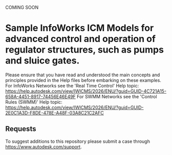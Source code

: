 COMING SOON

# Sample InfoWorks ICM Models for advanced control and operation of regulator structures, such as pumps and sluice gates.

Please ensure that you have read and understood the main concepts and principles provided in the Help files before embarking on these examples.
For InfoWorks Networks see the 'Real Time Control' Help topic: https://help.autodesk.com/view/IWICMS/2026/ENU/?guid=GUID-4C721A15-658A-4451-8917-74456E46E49F
For SWMM Networks see the 'Control Rules (SWMM)' Help topic: https://help.autodesk.com/view/IWICMS/2026/ENU/?guid=GUID-2E0C1A3D-F8DE-478E-A48F-03A8C21C2AFC

## Requests

To suggest additions to this repository please submit a case through https://www.autodesk.com/support.